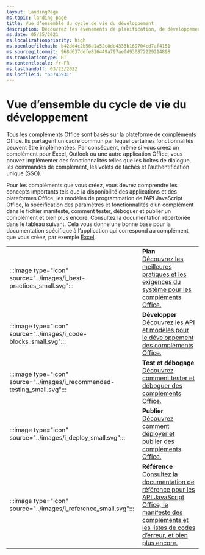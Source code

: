 ```yaml
---
layout: LandingPage
ms.topic: landing-page
title: Vue d’ensemble du cycle de vie du développement
description: Découvrez les événements de planification, de développement, de test et de publication du cycle de vie.
ms.date: 05/25/2021
ms.localizationpriority: high
ms.openlocfilehash: b42dd4c2b56a1a52c8de4333b169704cd7af4151
ms.sourcegitcommit: 968d637defe816449a797aefd930872229214898
ms.translationtype: HT
ms.contentlocale: fr-FR
ms.lasthandoff: 03/23/2022
ms.locfileid: "63745931"
---
```

# <a name="development-lifecycle-overview"></a>Vue d’ensemble du cycle de vie du développement

Tous les compléments Office sont basés sur la plateforme de compléments Office. Ils partagent un cadre commun par lequel certaines fonctionnalités peuvent être implémentées. Par conséquent, même si vous créez un complément pour Excel, Outlook ou une autre application Office, vous pouvez implémenter des fonctionnalités telles que les boîtes de dialogue, les commandes de complément, les volets de tâches et l’authentification unique (SSO).

Pour les compléments que vous créez, vous devrez comprendre les concepts importants tels que la disponibilité des applications et des plateformes Office, les modèles de programmation de l’API JavaScript Office, la spécification des paramètres et fonctionnalités d’un complément dans le fichier manifeste, comment tester, déboguer et publier un complément et bien plus encore. Consultez la documentation répertoriée dans le tableau suivant. Cela vous donne une bonne base pour la documentation spécifique à l’application qui correspond au complément que vous créez, par exemple [Excel](../excel/index.yml).

|               |               |
| ------------- | ------------- |
| :::image type="icon" source="../images/i_best-practices_small.svg"::: | **Plan**<br>[Découvrez les meilleures pratiques et les exigences du système pour les compléments Office.](../concepts/add-in-development-best-practices.md) |
| :::image type="icon" source="../images/i_code-blocks_small.svg"::: | **Développer**<br>[Découvrez les API et modèles pour le développement des compléments Office.](../develop/develop-overview.md) |
| :::image type="icon" source="../images/i_recommended-testing_small.svg"::: | **Test et débogage**<br>[Découvrez comment tester et déboguer des compléments Office.](../testing/test-debug-office-add-ins.md) |
| :::image type="icon" source="../images/i_deploy_small.svg"::: | **Publier**<br>[Découvrez comment déployer et publier des compléments Office.](../publish/publish.md) |
| :::image type="icon" source="../images/i_reference_small.svg"::: | **Référence**<br>[Consultez la documentation de référence pour les API JavaScript Office, le manifeste des compléments et les listes de codes d’erreur, et bien plus encore.](../reference/javascript-api-for-office.md) |

